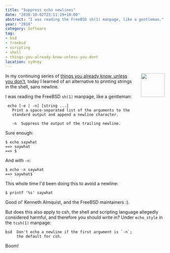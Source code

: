 ```yaml
---
title: "Suppress echo newlines"
date: "2018-10-02T23:11:29+10:00"
abstract: "I was reading the FreeBSD sh(1) manpage, like a gentleman."
year: "2018"
category: Software
tag:
- bsd
- freebsd
- scripting
- shell
- things-you-already-know-unless-you-dont
location: sydney
---
```

<p><img src="https://rubenerd.com/files/uploads/bsd_daemon.jpg" alt="" style="width:75px; height:75px; float:right; margin:0 0 1em 2em;" /></p>

In my continuing series of [things you already know, unless you don't], today I learned of an alternative to printing strings in the shell, sans newline.

I was reading the FreeBSD `sh(1)` manpage, like a gentleman:

     echo [-e | -n] [string ...]
       Print a space-separated list of the arguments to the
       standard output and append a newline character.
     
       -n  Suppress the output of the trailing newline.

Sure enough:

    $ echo saywhat
    ==> saywhat
    ==> $

And with `-n`:

    $ echo -n saywhat
    ==> saywhat$

This whole time I'd been doing this to avoid a newline:

    $ printf '%s' saywhat

Good ol' Kenneth Almquist, and the FreeBSD maintainers :).

But does this also apply to csh, the shell and scripting language allegedly considered harmful, and therefore you should write in? Under `echo_style` in the `tcsh(1)` manpage:

    bsd  Don't echo a newline if the first argument is `-n`;
         the default for csh.

Boom!

[things you already know, unless you don't]: https://rubenerd.com/tag/things-you-already-know-unless-you-dont/
